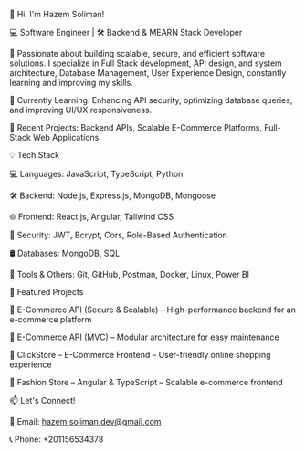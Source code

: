 👋 Hi, I'm Hazem Soliman!

💻 Software Engineer | 🛠️ Backend & MEARN Stack Developer

🚀 Passionate about building scalable, secure, and efficient software solutions.
I specialize in Full Stack development, API design, and system architecture, Database Management, User Experience Design, constantly learning and improving my skills.

🔹 Currently Learning: Enhancing API security, optimizing database queries, and improving UI/UX responsiveness.

🔹 Recent Projects: Backend APIs, Scalable E-Commerce Platforms, Full-Stack Web Applications.





💡 Tech Stack

💻 Languages: JavaScript, TypeScript, Python

🛠️ Backend: Node.js, Express.js, MongoDB, Mongoose

🌐 Frontend: React.js, Angular, Tailwind CSS

🔐 Security: JWT, Bcrypt, Cors, Role-Based Authentication

🛢️ Databases: MongoDB, SQL

🚀 Tools & Others: Git, GitHub, Postman, Docker, Linux, Power BI





📌 Featured Projects

🔹 E-Commerce API (Secure & Scalable) – High-performance backend for an e-commerce platform

🔹 E-Commerce API (MVC) – Modular architecture for easy maintenance

🔹 ClickStore – E-Commerce Frontend – User-friendly online shopping experience

🔹 Fashion Store – Angular & TypeScript – Scalable e-commerce frontend





📫 Let's Connect!

📧 Email: hazem.soliman.dev@gmail.com

📞 Phone: +201156534378
